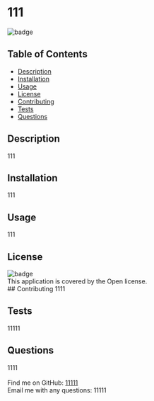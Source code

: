 # 111
![badge](https://img.shields.io/badge/license-Open-brightgreen)
## Table of Contents 
- [Description](#description) 
- [Installation](#installation) 
- [Usage](#usage) 
- [License](#license) 
- [Contributing](#contributing) 
- [Tests](#tests) 
- [Questions](#questions) 
## Description 
111 <br /> 
## Installation 
111 <br /> 
## Usage 
111 <br />
## License 
![badge](https://img.shields.io/badge/license-Open-brightgreen)
<br />This application is covered by the Open license.
<br />## Contributing 
1111 <br /> 
## Tests 
11111 <br />
## Questions 
1111 <br /> 
<br />Find me on GitHub: [11111](https://github.com/11111)<br />
Email me with any questions: 11111<br />
